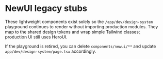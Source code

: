 NewUI legacy stubs
===================

These lightweight components exist solely so the `/app/dev/design-system`
playground continues to render without importing production modules. They map to
the shared design tokens and wrap simple Tailwind classes; production UI still
uses HeroUI.

If the playground is retired, you can delete `components/newui/**` and update
`app/dev/design-system/page.tsx` accordingly.
